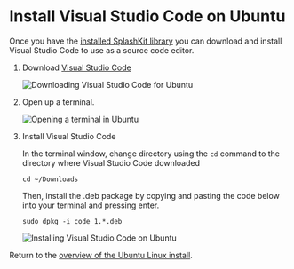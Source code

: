 # Install Visual Studio Code on Ubuntu

Once you have the [installed SplashKit library](/guides/installation/ubuntu/step3.html) you
can download and install Visual Studio Code to use as a source code editor.

1. Download [Visual Studio Code](https://code.visualstudio.com/)

    ![Downloading Visual Studio Code for Ubuntu](images/install-gifs/Ubuntu/download-vsc.gif)

2. Open up a terminal.

    ![Opening a terminal in Ubuntu](images/install-gifs/Ubuntu/open-terminal.gif)

3. Install Visual Studio Code

    In the terminal window, change directory using the ```cd``` command to the
    directory where Visual Studio Code downloaded

    ```
    cd ~/Downloads
    ```

    Then, install the .deb package by copying and pasting the code below into
    your terminal and pressing enter.

    ```
    sudo dpkg -i code_1.*.deb
    ```

    ![Installing Visual Studio Code on Ubuntu](images/install-gifs/Ubuntu/install-vsc.gif)

Return to the
[overview of the Ubuntu Linux install](/guides/installation/ubuntu.html).
